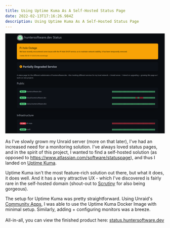 ```yaml
---
title: Using Uptime Kuma As A Self-Hosted Status Page
date: 2022-02-13T17:16:26.984Z
description: Using Uptime Kuma As A Self-Hosted Status Page
---
```

![Uptime Kuma](screenshot-2022-02-13-122407.png "Uptime Kuma")

As I've slowly grown my Unraid server (more on that later), I've had an increased need for a monitoring solution.  I've always loved status pages, and in the spirit of this project, I wanted to find a self-hosted solution (as opposed to <https://www.atlassian.com/software/statuspage>), and thus I landed on [Uptime Kuma](https://github.com/louislam/uptime-kuma).

Uptime Kuma isn't the most feature-rich solution out there, but what it does, it does well.  And it has a very attractive UX - which I've discovered is fairly rare in the self-hosted domain (shout-out to [Scrutiny](https://github.com/AnalogJ/scrutiny) for also being gorgeous). 

The setup for Uptime Kuma was pretty straightforward.  Using Unraid's [Community Apps](https://unraid.net/community/apps), I was able to use the Uptime Kuma Docker Image with minimal setup.  Similarly, adding + configuring monitors was a breeze.\
\
All-in-all, you can view the finished product here: [status.huntersoftware.dev](https://status.huntersoftware.dev/status)